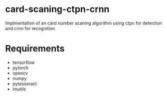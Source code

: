 # card-scaning-ctpn-crnn
Implmentation of an card number scaning algorithm using ctpn for detection and crnn for recognition

# Requirements
* tensorflow 
* pytorch
* opencv
* numpy
* pytesseract
* imutils
